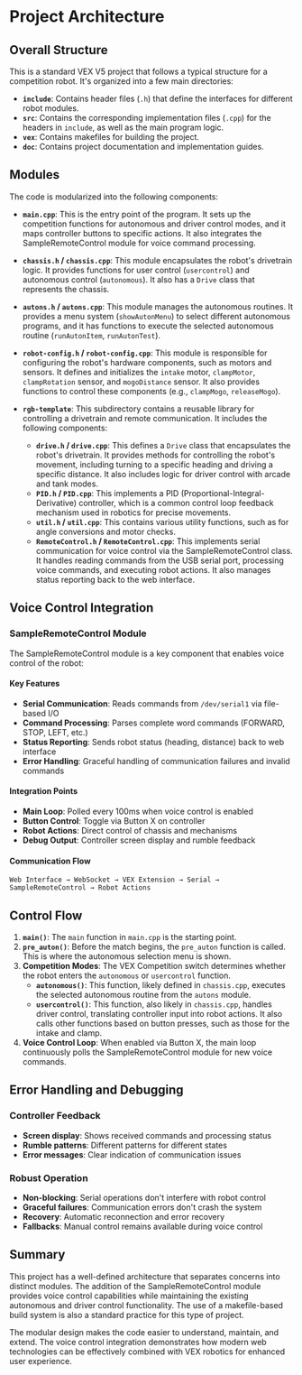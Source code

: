 # Project Architecture

## Overall Structure

This is a standard VEX V5 project that follows a typical structure for a competition robot. It's organized into a few main directories:

*   **`include`**: Contains header files (`.h`) that define the interfaces for different robot modules.
*   **`src`**: Contains the corresponding implementation files (`.cpp`) for the headers in `include`, as well as the main program logic.
*   **`vex`**: Contains makefiles for building the project.
*   **`doc`**: Contains project documentation and implementation guides.

## Modules

The code is modularized into the following components:

*   **`main.cpp`**: This is the entry point of the program. It sets up the competition functions for autonomous and driver control modes, and it maps controller buttons to specific actions. It also integrates the SampleRemoteControl module for voice command processing.

*   **`chassis.h` / `chassis.cpp`**: This module encapsulates the robot's drivetrain logic. It provides functions for user control (`usercontrol`) and autonomous control (`autonomous`). It also has a `Drive` class that represents the chassis.

*   **`autons.h` / `autons.cpp`**: This module manages the autonomous routines. It provides a menu system (`showAutonMenu`) to select different autonomous programs, and it has functions to execute the selected autonomous routine (`runAutonItem`, `runAutonTest`).

*   **`robot-config.h` / `robot-config.cpp`**: This module is responsible for configuring the robot's hardware components, such as motors and sensors. It defines and initializes the `intake` motor, `clampMotor`, `clampRotation` sensor, and `mogoDistance` sensor. It also provides functions to control these components (e.g., `clampMogo`, `releaseMogo`).

*   **`rgb-template`**: This subdirectory contains a reusable library for controlling a drivetrain and remote communication. It includes the following components:
    *   **`drive.h` / `drive.cpp`**: This defines a `Drive` class that encapsulates the robot's drivetrain. It provides methods for controlling the robot's movement, including turning to a specific heading and driving a specific distance. It also includes logic for driver control with arcade and tank modes.
    *   **`PID.h` / `PID.cpp`**: This implements a PID (Proportional-Integral-Derivative) controller, which is a common control loop feedback mechanism used in robotics for precise movements.
    *   **`util.h` / `util.cpp`**: This contains various utility functions, such as for angle conversions and motor checks.
    *   **`RemoteControl.h` / `RemoteControl.cpp`**: This implements serial communication for voice control via the SampleRemoteControl class. It handles reading commands from the USB serial port, processing voice commands, and executing robot actions. It also manages status reporting back to the web interface.

## Voice Control Integration

### SampleRemoteControl Module
The SampleRemoteControl module is a key component that enables voice control of the robot:

#### Key Features
- **Serial Communication**: Reads commands from `/dev/serial1` via file-based I/O
- **Command Processing**: Parses complete word commands (FORWARD, STOP, LEFT, etc.)
- **Status Reporting**: Sends robot status (heading, distance) back to web interface
- **Error Handling**: Graceful handling of communication failures and invalid commands

#### Integration Points
- **Main Loop**: Polled every 100ms when voice control is enabled
- **Button Control**: Toggle via Button X on controller
- **Robot Actions**: Direct control of chassis and mechanisms
- **Debug Output**: Controller screen display and rumble feedback

#### Communication Flow
```
Web Interface → WebSocket → VEX Extension → Serial → SampleRemoteControl → Robot Actions
```

## Control Flow

1.  **`main()`**: The `main` function in `main.cpp` is the starting point.
2.  **`pre_auton()`**: Before the match begins, the `pre_auton` function is called. This is where the autonomous selection menu is shown.
3.  **Competition Modes**: The VEX Competition switch determines whether the robot enters the `autonomous` or `usercontrol` function.
    *   **`autonomous()`**: This function, likely defined in `chassis.cpp`, executes the selected autonomous routine from the `autons` module.
    *   **`usercontrol()`**: This function, also likely in `chassis.cpp`, handles driver control, translating controller input into robot actions. It also calls other functions based on button presses, such as those for the intake and clamp.
4.  **Voice Control Loop**: When enabled via Button X, the main loop continuously polls the SampleRemoteControl module for new voice commands.

## Error Handling and Debugging

### Controller Feedback
- **Screen display**: Shows received commands and processing status
- **Rumble patterns**: Different patterns for different states
- **Error messages**: Clear indication of communication issues

### Robust Operation
- **Non-blocking**: Serial operations don't interfere with robot control
- **Graceful failures**: Communication errors don't crash the system
- **Recovery**: Automatic reconnection and error recovery
- **Fallbacks**: Manual control remains available during voice control

## Summary

This project has a well-defined architecture that separates concerns into distinct modules. The addition of the SampleRemoteControl module provides voice control capabilities while maintaining the existing autonomous and driver control functionality. The use of a makefile-based build system is also a standard practice for this type of project.

The modular design makes the code easier to understand, maintain, and extend. The voice control integration demonstrates how modern web technologies can be effectively combined with VEX robotics for enhanced user experience.


